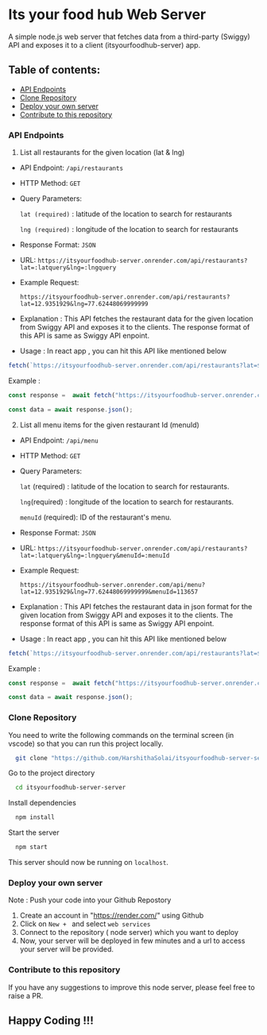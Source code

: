 # Its your food hub Web Server
A simple node.js web server that fetches data from a third-party (Swiggy) API and exposes it to a client (itsyourfoodhub-server) app.

## Table of contents:
- [API Endpoints](#api-endpoints)
- [Clone Repository](#clone-repository)
- [Deploy your own server](#deploy-your-own-server)
- [Contribute to this repository](#contribute-to-this-repository)

### API Endpoints

1. List all restaurants for the given location (lat & lng)

- API Endpoint: `/api/restaurants`

- HTTP Method:  `GET`

- Query Parameters:

  `lat (required)` : latitude of the location to search for restaurants

  `lng (required)` : longitude of the location to search for restaurants

- Response Format: `JSON`

- URL: `https://itsyourfoodhub-server.onrender.com/api/restaurants?lat=:latquery&lng=:lngquery`

- Example Request:

  `https://itsyourfoodhub-server.onrender.com/api/restaurants?lat=12.9351929&lng=77.62448069999999`

- Explanation : This API fetches the restaurant data for the given location from Swiggy API and exposes it to the clients. The response format of this API is same as Swiggy API enpoint.


- Usage : In react app , you can hit this API like mentioned below

```javascript
fetch(`https://itsyourfoodhub-server.onrender.com/api/restaurants?lat=${latitude}&lng=${longitude}`)
```

Example :

```javascript
const response =  await fetch("https://itsyourfoodhub-server.onrender.com/api/restaurants?lat=12.9351929&lng=77.62448069999999")

const data = await response.json();

```


2. List all menu items for the given restaurant Id (menuId)

- API Endpoint: `/api/menu`

- HTTP Method:  `GET`

- Query Parameters:

  `lat` (required) : latitude of the location to search for restaurants.

  `lng`(required) : longitude of the location to search for restaurants.

  `menuId` (required): ID of the restaurant's menu.


- Response Format: `JSON`

- URL: `https://itsyourfoodhub-server.onrender.com/api/restaurants?lat=:latquery&lng=:lngquery&menuId=:menuId`

- Example Request:

  `https://itsyourfoodhub-server.onrender.com/api/menu?lat=12.9351929&lng=77.62448069999999&menuId=113657`

- Explanation : This API fetches the restaurant data in json format for the given location from Swiggy API and exposes it to the clients. The response format of this API is same as Swiggy API enpoint.

- Usage : In react app , you can hit this API like mentioned below

```javascript
fetch(`https://itsyourfoodhub-server.onrender.com/api/restaurants?lat=${latitude}&lng=${longitude}&menuId=${menuId}`)
```

Example :

```javascript
const response =  await fetch("https://itsyourfoodhub-server.onrender.com/api/menu?lat=12.9351929&lng=77.62448069999999&menuId=113657")

const data = await response.json();

```

### Clone Repository
You need to write the following commands on the terminal screen (in vscode) so that you can run this project locally.

```bash
  git clone "https://github.com/HarshithaSolai/itsyourfoodhub-server-server.git"
```
Go to the project directory

```bash
  cd itsyourfoodhub-server-server
```
Install dependencies
```bash
  npm install
```
Start the server
```bash
  npm start
```

This server should now be running on `localhost`.

### Deploy your own server

Note : Push your code into your Github Repostory

1. Create an account in "https://render.com/" using Github
2. Click on `New + ` and select `web services`
3. Connect to the repository ( node server) which you want to deploy
4. Now, your server will be deployed in few minutes and a url to access your server will be provided.


### Contribute to this repository

If you have any suggestions to improve this node server, please feel free to raise a PR.


## Happy Coding !!!
